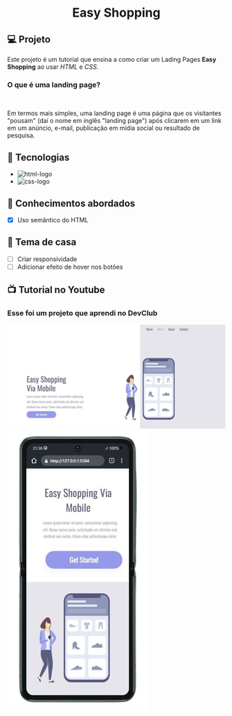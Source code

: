 <h1 align="center">
  Easy Shopping
</h1>

## 💻 Projeto

Este projeto é um tutorial que ensina a como criar um Lading Pages **Easy Shopping** ao usar _HTML_ e _CSS_.

<h3>O que é uma landing page?</h3>
<br>
<p>Em termos mais simples, uma landing page é uma página que os visitantes "pousam" (daí o nome em inglês "landing page") após clicarem em um link em um anúncio, e-mail, publicação em mídia social ou resultado de pesquisa.</p>

## 🚀 Tecnologias

- <img src="https://img.shields.io/badge/HTML5-E34F26?style=for-the-badge&logo=html5&logoColor=white" alt="html-logo" />
- <img src="https://img.shields.io/badge/CSS3-1572B6?style=for-the-badge&logo=css3&logoColor=white" alt="css-logo" />

## 📔 Conhecimentos abordados

- [x] Uso semântico do HTML



## 📝 Tema de casa

- [ ] Criar responsividade
- [ ] Adicionar efeito de hover nos botões

## 📺 Tutorial no Youtube
<h3>Esse foi um projeto que aprendi no <a>DevClub</a></h3>

<img src="https://github.com/DennisDev2911/Easy-shopping-02/blob/master/assets/Easy%20Shopping.JPG?raw=true" />
<img src="https://github.com/DennisDev2911/Easy-shopping-02/blob/master/assets/Easy_shopping_celular-removebg-preview.png?raw=true"/>
